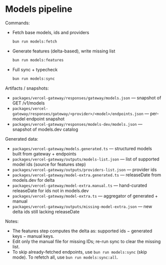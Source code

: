 # Models pipeline

Commands:

- Fetch base models, ids and providers
  ```bash
  bun run models:fetch
  ```
- Generate features (delta-based), write missing list
  ```bash
  bun run models:features
  ```
- Full sync + typecheck
  ```bash
  bun run models:sync
  ```

Artifacts / snapshots:

- `packages/vercel-gateway/responses/gateway/models.json` — snapshot of GET /v1/models
- `packages/vercel-gateway/responses/gateway/<provider>/<model>/endpoints.json` — per-model endpoint snapshot
- `packages/vercel-gateway/responses/models-dev/models.json` — snapshot of models.dev catalog

Generated data:

- `packages/vercel-gateway/models.generated.ts` — structured models built from gateway + endpoints
- `packages/vercel-gateway/outputs/models-list.json` — list of supported model ids (source for features step)
- `packages/vercel-gateway/outputs/providers-list.json` — provider ids
- `packages/vercel-gateway/model-extra.generated.ts` — releaseDate from models.dev for delta
- `packages/vercel-gateway/model-extra.manual.ts` — hand-curated releaseDate for ids not in models.dev
- `packages/vercel-gateway/model-extra.ts` — aggregator of generated + manual
- `packages/vercel-gateway/outputs/missing-model-extra.json` — new delta ids still lacking releaseDate

Notes:

- The features step computes the delta as: supported ids − generated keys − manual keys.
- Edit only the manual file for missing IDs; re-run sync to clear the missing list.
- To skip already-fetched endpoints, use `bun run models:sync` (skip mode). To refetch all, use `bun run models:sync:all`.
